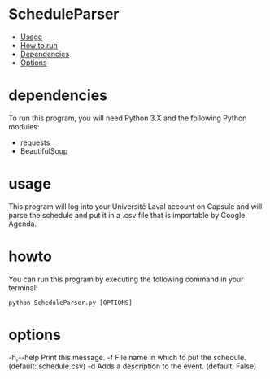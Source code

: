 ScheduleParser
==============
- [Usage](#usage)
- [How to run](#howto)
- [Dependencies](#dependencies)
- [Options](#options) 

# dependencies

To run this program, you will need Python 3.X and the following Python modules:
+   requests
+   BeautifulSoup

# usage

This program will log into your Université Laval account on Capsule and will parse the schedule and put it in a .csv file that is importable by Google Agenda.

# howto
You can run this program by executing the following command in your terminal:
```
python ScheduleParser.py [OPTIONS]
```

# options
-h,--help           Print this message.
-f                  File name in which to put the schedule. (default: schedule.csv)
-d                  Adds a description to the event. (default: False)
